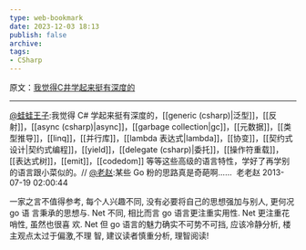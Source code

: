 ```yaml
---
type: web-bookmark
date: 2023-12-03 18:13
publish: false
archive: 
tags:
- CSharp
---
```

原文：[我觉得C井学起来挺有深度的](https://weibo.com/1460417495/A0NJgituX)

---

[@蛙蛙王子](https://weibo.com/n/%E8%9B%99%E8%9B%99%E7%8E%8B%E5%AD%90):我觉得 C\# 学起来挺有深度的，[[generic (csharp)|泛型]]，[[反射]]，[[async (csharp)|async]]，[[garbage collection|gc]]，[[元数据]]，[[类型推导]]，[[linq]]，[[并行库]]，[[lambda 表达式|lambda]]，[[协变]]，[[契约式设计|契约式编程]]，[[yield]]，[[delegate (csharp)|委托]]，[[操作符重载]]，[[表达式树]]，[[emit]]，[[codedom]] 等等这些高级的语言特性，学好了再学别的语言跟小菜似的。// [@老赵](https://weibo.com/n/%E8%80%81%E8%B5%B5):某些 Go 粉的思路真是奇葩啊…… ​​​
老老赵
2013-07-19 02:00:44

一家之言不值得参考, 每个人兴趣不同, 没有必要将自己的思想强加与别人, 更何况 go 语
言秉承的思想与. Net 不同, 相比而言 go 语言更注重实用性. Net 更注重花哨性, 虽然也很喜
欢. Net 但 go 语言的魅力确实不可势不可挡, 应该冷静分析, 楼主观点太过于偏激,不理
智, 建议读者慎重分析, 理智阅读!